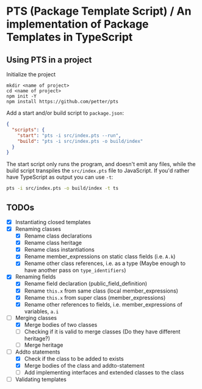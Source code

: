 # PTS (Package Template Script) / An implementation of Package Templates in TypeScript

## Using PTS in a project

Initialize the project

```
mkdir <name of project>
cd <name of project>
npm init -Y
npm install https://github.com/petter/pts
```

Add a start and/or build script to `package.json`:

```json
{
  "scripts": {
    "start": "pts -i src/index.pts --run",
    "build": "pts -i src/index.pts -o build/index"
  }
}
```

The start script only runs the program, and doesn't emit any files, while the build script transpiles the `src/index.pts` file to JavaScript.
If you'd rather have TypeScript as output you can use `-t`:

```bash
pts -i src/index.pts -o build/index -t ts
```

## TODOs

- [x] Instantiating closed templates
- [x] Renaming classes
  - [x] Rename class declarations
  - [x] Rename class heritage
  - [x] Rename class instantiations
  - [x] Rename member_expressions on static class fields (i.e. `A.k`)
  - [x] Rename other class references, i.e. as a type (Maybe enough to have another pass on `type_identifiers`)
- [x] Renaming fields
  - [x] Rename field declaration (public_field_definition)
  - [x] Rename `this.x` from same class (local member_expressions)
  - [x] Rename `this.x` from super class (member_expressions)
  - [x] Rename other references to fields, i.e. member_expressions of variables, `a.i`
- [ ] Merging classes
  - [x] Merge bodies of two classes
  - [ ] Checking if it is valid to merge classes (Do they have different heritage?)
  - [ ] Merge heritage
- [ ] Addto statements
  - [x] Check if the class to be added to exists
  - [x] Merge bodies of the class and addto-statement
  - [ ] Add implementing interfaces and extended classes to the class
- [ ] Validating templates

